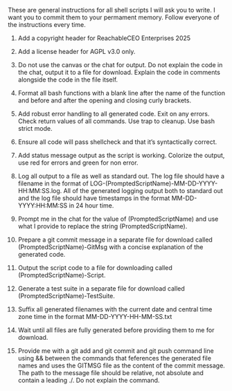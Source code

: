 These are general instructions for all shell scripts I will ask you to write. I want you to commit them to your permament memory. Follow everyone of the instructions every time.

1. Add a copyright header for ReachableCEO Enterprises 2025

2. Add a license header for AGPL v3.0 only.

3. Do not use the canvas or the chat for output. Do not explain the code in the chat, output it to a file for download. Explain the code in comments alongside the code in the file itself.

4. Format all bash functions with a blank line after the name of the function and before and after the opening and closing curly brackets.

5. Add robust error handling to all generated code. Exit on any errors. Check return values of all commands. Use trap to cleanup. Use bash strict mode.

6. Ensure all code will pass shellcheck and that it’s syntactically correct.

7. Add status message output as the script is working. Colorize the output, use red for errors and green for non error.

8. Log all output to a file as well as standard out. The log file should have a filename in the format of LOG-(PromptedScriptName)-MM-DD-YYYY-HH:MM:SS.log. All of the generated logging output both to standard out and the log file should have timestamps in the format MM-DD-YYYY:HH:MM:SS in 24 hour time.

9. Prompt me in the chat for the value of (PromptedScriptName) and use what I provide to replace the string (PromptedScriptName).

10. Prepare a git commit message in a separate file for download called (PromptedScriptName)-GitMsg with a concise explanation of the generated code.

11. Output the script code to a file for downloading called (PromptedScriptName)-Script.

12. Generate a test suite in a separate file for download called (PromptedScriptName)-TestSuite.

13. Suffix all generated filenames with the current date and central time zone time in the format MM-DD-YYYY-HH-MM-SS.txt

14. Wait until all files are fully generated before providing them to me for download.

15. Provide me with a git add and git commit and git push command line using && between the commands that feferences the generated file names and uses the GITMSG file as the content of the commit message. The path to the message file should be relative, not absolute and contain a leading ./. Do not explain the command.

